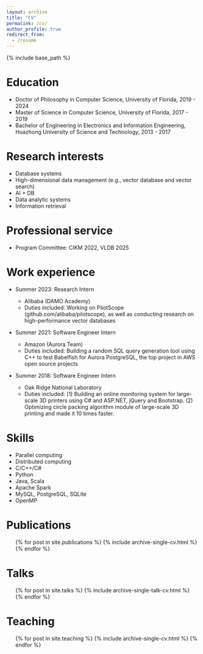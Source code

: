 ```yaml
---
layout: archive
title: "CV"
permalink: /cv/
author_profile: true
redirect_from:
  - /resume
---
```


{% include base_path %}

Education
======
* Doctor of Philosophy in Computer Science, University of Florida, 2019 - 2024
* Master of Science in Computer Science, University of Florida, 2017 - 2019
* Bachelor of Engineering in Electronics and Information Engineering, Huazhong University of Science and Technology, 2013 - 2017

Research interests
======
* Database systems
* High-dimensional data management (e.g., vector database and vector search)
* AI + DB
* Data analytic systems
* Information retrieval

Professional service
======
* Program Committee: CIKM 2022, VLDB 2025

Work experience
======
* Summer 2023: Research Intern
  * Alibaba (DAMO Academy)
  * Duties included: Working on PilotScope (github.com/alibaba/pilotscope), as well as conducting research on high-performance vector databases

* Summer 2021: Software Engineer Intern
  * Amazon (Aurora Team)
  * Duties included: Building a random SQL query generation tool using C++ to test Babelfish for Aurora PostgreSQL, the top project in AWS open source projects

* Summer 2018: Software Engineer Intern
  * Oak Ridge National Laboratory
  * Duties included: (1) Building an online monitoring system for large-scale 3D printers using C# and ASP.NET, jQuery and Bootstrap. (2) Optimizing circle packing algorithm module of large-scale 3D printing and made it 10 times faster.
  
Skills
======
* Parallel computing
* Distributed computing
* C/C++/C#
* Python
* Java, Scala
* Apache Spark
* MySQL, PostgreSQL, SQLite
* OpenMP

Publications
======
  <ul>{% for post in site.publications %}
    {% include archive-single-cv.html %}
  {% endfor %}</ul>
  
Talks
======
  <ul>{% for post in site.talks %}
    {% include archive-single-talk-cv.html %}
  {% endfor %}</ul>
  
Teaching
======
  <ul>{% for post in site.teaching %}
    {% include archive-single-cv.html %}
  {% endfor %}</ul>
  

